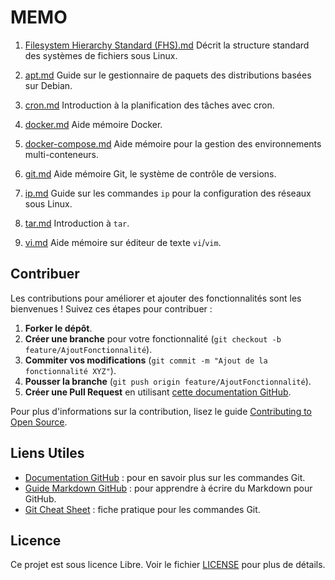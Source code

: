 # MEMO

1. [Filesystem Hierarchy Standard (FHS).md](./Filesystem%20Hierarchy%20Standard%20(FHS).md) Décrit la structure standard des systèmes de fichiers sous Linux.

2. [apt.md](./apt.md) Guide sur le gestionnaire de paquets des distributions basées sur Debian.

3. [cron.md](./cron.md) Introduction à la planification des tâches avec cron.

4. [docker.md](./docker.md) Aide mémoire Docker.

5. [docker-compose.md](./docker-compose.md) Aide mémoire pour la gestion des environnements multi-conteneurs.

6. [git.md](./git.md) Aide mémoire Git, le système de contrôle de versions.

7. [ip.md](./ip.md) Guide sur les commandes `ip` pour la configuration des réseaux sous Linux.

8. [tar.md](./tar.md) Introduction à `tar`.

9. [vi.md](./vi.md) Aide mémoire sur éditeur de texte `vi`/`vim`.
   
## Contribuer

Les contributions pour améliorer et ajouter des fonctionnalités sont les bienvenues ! Suivez ces étapes pour contribuer :

1. **Forker le dépôt**.
2. **Créer une branche** pour votre fonctionnalité (`git checkout -b feature/AjoutFonctionnalité`).
3. **Commiter vos modifications** (`git commit -m "Ajout de la fonctionnalité XYZ"`).
4. **Pousser la branche** (`git push origin feature/AjoutFonctionnalité`).
5. **Créer une Pull Request** en utilisant [cette documentation GitHub](https://docs.github.com/en/pull-requests/collaborating-with-pull-requests/proposing-changes-to-your-work-with-pull-requests/about-pull-requests).

Pour plus d'informations sur la contribution, lisez le guide [Contributing to Open Source](https://opensource.guide/how-to-contribute/).

## Liens Utiles

- [Documentation GitHub](https://docs.github.com) : pour en savoir plus sur les commandes Git.
- [Guide Markdown GitHub](https://guides.github.com/features/mastering-markdown/) : pour apprendre à écrire du Markdown pour GitHub.
- [Git Cheat Sheet](https://education.github.com/git-cheat-sheet-education.pdf) : fiche pratique pour les commandes Git.

## Licence

Ce projet est sous licence Libre. Voir le fichier [LICENSE](LICENSE) pour plus de détails.
